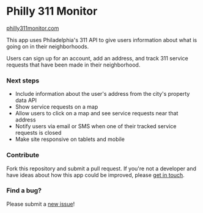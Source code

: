 # Philly 311 Monitor

[philly311monitor.com](http://philly311monitor.com)

This app uses Philadelphia's 311 API to give users information about what is going on in their neighborhoods.

Users can sign up for an account, add an address, and track 311 service requests that have been made in their neighborhood.


### Next steps

* Include information about the user's address from the city's property data API
* Show service requests on a map
* Allow users to click on a map and see service requests near that address
* Notify users via email or SMS when one of their tracked service requests is closed
* Make site responsive on tablets and mobile

### Contribute

Fork this repository and submit a pull request. If you're not a developer and have ideas about how this app could be improved, please [get in touch](http://nabil.io).

### Find a bug?

Please submit a [new issue](https://github.com/nhashmi/philly-311-monitor/issues/new)!
